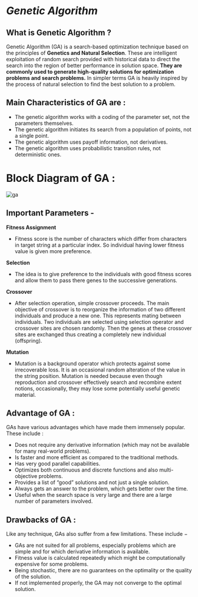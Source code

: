 # *Genetic Algorithm*


##  What is Genetic Algorithm ?

Genetic Algorithm (GA) is a search-based optimization technique based on the principles of **Genetics and Natural Selection**. These are intelligent exploitation of random search provided with historical data to direct the search into the region of better performance in solution space. **They are commonly used to generate high-quality solutions for optimization problems and search problems.** In simpler terms GA is heavily inspired by the process of natural selection to find the best solution to a problem.

## Main Characteristics of GA are :

- The genetic algorithm works with a coding of the parameter set, not the parameters themselves.
- The genetic algorithm initiates its search from a population of points, not a single point.
- The genetic algorithm uses payoff information, not derivatives.
- The genetic algorithm uses probabilistic transition rules, not deterministic ones.

#  Block Diagram of GA :

![ga](https://user-images.githubusercontent.com/63098466/119253739-39aa8400-bbd0-11eb-9770-2bc5f86a712e.JPG)

## Important Parameters - 
**Fitness Assignment**
- Fitness score is the number of characters which differ from characters in target string at a particular index. So individual having lower fitness value is given more preference.  

**Selection**
- The idea is to give preference to the individuals with good fitness scores and allow them to pass there genes to the successive generations.

**Crossover**
- After selection operation, simple crossover proceeds. The main objective of crossover is to reorganize the information of two different individuals and produce a new one. This represents mating between individuals. Two individuals are selected using selection operator and crossover sites are chosen randomly. Then the genes at these crossover sites are exchanged thus creating a completely new individual (offspring).

**Mutation**
- Mutation is a background operator which protects against some irrecoverable loss. It is an occasional random alteration of the value in the string position. Mutation is needed because even though reproduction and crossover effectively search and recombine extent notions, occasionally, they may lose some potentially useful genetic material.
##  Advantage of GA :

GAs have various advantages which have made them immensely popular. These include : 

-   Does not require any derivative information (which may not be available for many real-world problems).  
-   Is faster and more efficient as compared to the traditional methods.  
-   Has very good parallel capabilities. 
-   Optimizes both continuous and discrete functions and also multi-objective problems.    
-   Provides a list of “good” solutions and not just a single solution.   
-   Always gets an answer to the problem, which gets better over the time.  
-   Useful when the search space is very large and there are a large number of parameters involved.

## Drawbacks of GA :
Like any technique, GAs also suffer from a few limitations. These include −

-   GAs are not suited for all problems, especially problems which are simple and for which derivative information is available. 
-   Fitness value is calculated repeatedly which might be computationally expensive for some problems.    
-   Being stochastic, there are no guarantees on the optimality or the quality of the solution.  
-   If not implemented properly, the GA may not converge to the optimal solution.
